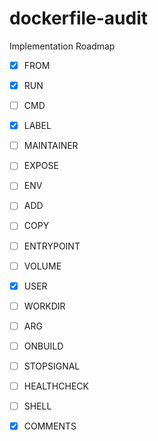 # dockerfile-audit

Implementation Roadmap

- [X] FROM
- [X] RUN
- [ ] CMD
- [X] LABEL
- [ ] MAINTAINER
- [ ] EXPOSE
- [ ] ENV
- [ ] ADD
- [ ] COPY
- [ ] ENTRYPOINT
- [ ] VOLUME
- [X] USER
- [ ] WORKDIR
- [ ] ARG
- [ ] ONBUILD
- [ ] STOPSIGNAL
- [ ] HEALTHCHECK
- [ ] SHELL
- [X] COMMENTS

